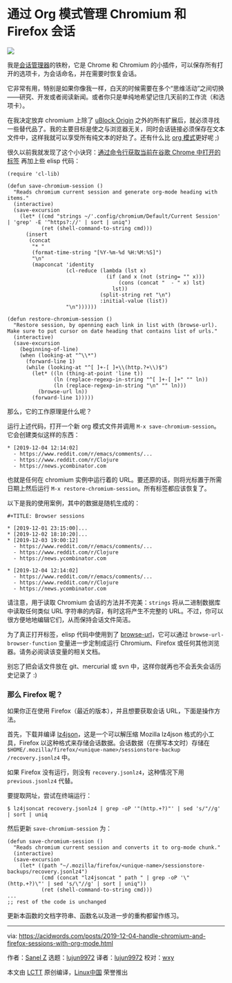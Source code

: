 [#]: collector: (lujun9972)
[#]: translator: (lujun9972)
[#]: reviewer: (wxy)
[#]: publisher: (wxy)
[#]: url: (https://linux.cn/article-11926-1.html)
[#]: subject: (Handle Chromium & Firefox sessions with org-mode)
[#]: via: (https://acidwords.com/posts/2019-12-04-handle-chromium-and-firefox-sessions-with-org-mode.html)
[#]: author: (Sanel Z https://acidwords.com/)

通过 Org 模式管理 Chromium 和 Firefox 会话
======

![](https://img.linux.net.cn/data/attachment/album/202002/24/113047w8jtoh2o5j085750.jpg)

我是[会话管理器][1]的铁粉，它是 Chrome 和 Chromium 的小插件，可以保存所有打开的选项卡，为会话命名，并在需要时恢复会话。

它非常有用，特别是如果你像我一样，白天的时候需要在多个“思维活动”之间切换——研究、开发或者阅读新闻。或者你只是单纯地希望记住几天前的工作流（和选项卡）。

在我决定放弃 chromium 上除了 [uBlock Origin][2] 之外的所有扩展后，就必须寻找一些替代品了。我的主要目标是使之与浏览器无关，同时会话链接必须保存在文本文件中，这样我就可以享受所有纯文本的好处了。还有什么比 [org 模式][3]更好呢 ;)

很久以前我就发现了这个小诀窍：[通过命令行获取当前在谷歌 Chrome 中打开的标签][4] 再加上些 elisp 代码：

```
(require 'cl-lib)

(defun save-chromium-session ()
  "Reads chromium current session and generate org-mode heading with items."
  (interactive)
  (save-excursion
    (let* ((cmd "strings ~/'.config/chromium/Default/Current Session' | 'grep' -E '^https?://' | sort | uniq")
           (ret (shell-command-to-string cmd)))
      (insert
       (concat
        "* "
        (format-time-string "[%Y-%m-%d %H:%M:%S]")
        "\n"
        (mapconcat 'identity
                   (cl-reduce (lambda (lst x)
                                (if (and x (not (string= "" x)))
                                    (cons (concat "  - " x) lst)
                                  lst))
                              (split-string ret "\n")
                              :initial-value (list))
                   "\n"))))))

(defun restore-chromium-session ()
  "Restore session, by openning each link in list with (browse-url).
Make sure to put cursor on date heading that contains list of urls."
  (interactive)
  (save-excursion
    (beginning-of-line)
    (when (looking-at "^\\*")
      (forward-line 1)
      (while (looking-at "^[ ]+-[ ]+\\(http.?+\\)$")
        (let* ((ln (thing-at-point 'line t))
               (ln (replace-regexp-in-string "^[ ]+-[ ]+" "" ln))
               (ln (replace-regexp-in-string "\n" "" ln)))
          (browse-url ln))
        (forward-line 1)))))
```

那么，它的工作原理是什么呢？

运行上述代码，打开一个新 org 模式文件并调用 `M-x save-chromium-session`。它会创建类似这样的东西：

```
* [2019-12-04 12:14:02]
  - https://www.reddit.com/r/emacs/comments/...
  - https://www.reddit.com/r/Clojure
  - https://news.ycombinator.com
```

也就是任何在 chromium 实例中运行着的 URL。要还原的话，则将光标置于所需日期上然后运行 `M-x restore-chromium-session`。所有标签都应该恢复了。

以下是我的使用案例，其中的数据是随机生成的：

```
#+TITLE: Browser sessions

* [2019-12-01 23:15:00]...
* [2019-12-02 18:10:20]...
* [2019-12-03 19:00:12]
  - https://www.reddit.com/r/emacs/comments/...
  - https://www.reddit.com/r/Clojure
  - https://news.ycombinator.com

* [2019-12-04 12:14:02]
  - https://www.reddit.com/r/emacs/comments/...
  - https://www.reddit.com/r/Clojure
  - https://news.ycombinator.com
```

请注意，用于读取 Chromium 会话的方法并不完美：`strings` 将从二进制数据库中读取任何类似 URL 字符串的内容，有时这将产生不完整的 URL。不过，你可以很方便地地编辑它们，从而保持会话文件简洁。

为了真正打开标签，elisp 代码中使用到了 [browse-url][5]，它可以通过 `browse-url-browser-function` 变量进一步定制成运行 Chromium、Firefox 或任何其他浏览器。请务必阅读该变量的相关文档。

别忘了把会话文件放在 git、mercurial 或 svn 中，这样你就再也不会丢失会话历史记录了 :)

### 那么 Firefox 呢？

如果你正在使用 Firefox（最近的版本），并且想要获取会话 URL，下面是操作方法。

首先，下载并编译 [lz4json][6]，这是一个可以解压缩 Mozilla lz4json 格式的小工具，Firefox 以这种格式来存储会话数据。会话数据（在撰写本文时）存储在 `$HOME/.mozilla/firefox/<unique-name>/sessionstore-backup /recovery.jsonlz4` 中。

如果 Firefox 没有运行，则没有 `recovery.jsonlz4`，这种情况下用 `previous.jsonlz4` 代替。

要提取网址，尝试在终端运行：

```
$ lz4jsoncat recovery.jsonlz4 | grep -oP '"(http.+?)"' | sed 's/"//g' | sort | uniq
```

然后更新 `save-chromium-session` 为：

```
(defun save-chromium-session ()
  "Reads chromium current session and converts it to org-mode chunk."
  (interactive)
  (save-excursion
    (let* ((path "~/.mozilla/firefox/<unique-name>/sessionstore-backups/recovery.jsonlz4")
           (cmd (concat "lz4jsoncat " path " | grep -oP '\"(http.+?)\"' | sed 's/\"//g' | sort | uniq"))
           (ret (shell-command-to-string cmd)))
...
;; rest of the code is unchanged
```

更新本函数的文档字符串、函数名以及进一步的重构都留作练习。

--------------------------------------------------------------------------------

via: https://acidwords.com/posts/2019-12-04-handle-chromium-and-firefox-sessions-with-org-mode.html

作者：[Sanel Z][a]
选题：[lujun9972][b]
译者：[lujun9972](https://github.com/lujun9972)
校对：[wxy](https://github.com/wxy)

本文由 [LCTT](https://github.com/LCTT/TranslateProject) 原创编译，[Linux中国](https://linux.cn/) 荣誉推出

[a]: https://acidwords.com/
[b]: https://github.com/lujun9972
[1]: https://chrome.google.com/webstore/detail/session-manager/mghenlmbmjcpehccoangkdpagbcbkdpc?hl=en-US
[2]: https://chrome.google.com/webstore/detail/ublock-origin/cjpalhdlnbpafiamejdnhcphjbkeiagm?hl=en
[3]: https://orgmode.org/
[4]: https://superuser.com/a/1310873
[5]: https://www.gnu.org/software/emacs/manual/html_node/emacs/Browse_002dURL.html
[6]: https://github.com/andikleen/lz4json
